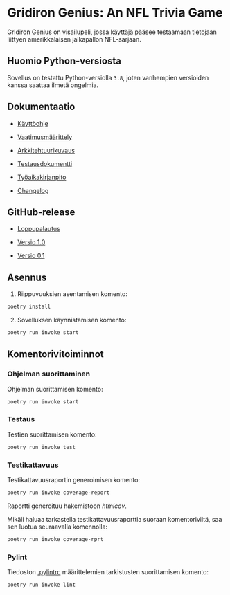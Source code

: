 # Gridiron Genius: An NFL Trivia Game

Gridiron Genius on visailupeli, jossa käyttäjä pääsee testaamaan tietojaan 
liittyen amerikkalaisen jalkapallon NFL-sarjaan.

## Huomio Python-versiosta

Sovellus on testattu Python-versiolla `3.8`, joten vanhempien versioiden kanssa saattaa ilmetä ongelmia.

## Dokumentaatio

- [Käyttöohje](./dokumentaatio/kayttoohje.md)

- [Vaatimusmäärittely](./dokumentaatio/vaatimusmaarittely.md)

- [Arkkitehtuurikuvaus](./dokumentaatio/arkkitehtuuri.md)

- [Testausdokumentti](./dokumentaatio/testaus.md)

- [Työaikakirjanpito](./dokumentaatio/tuntikirjanpito.md)

- [Changelog](./dokumentaatio/changelog.md)

## GitHub-release

- [Loppupalautus](https://github.com/danieldenial/ot-harjoitus/releases/tag/loppupalautus)

- [Versio 1.0](https://github.com/danieldenial/ot-harjoitus/releases/tag/viikko5)

- [Versio 0.1](https://github.com/danieldenial/ot-harjoitus/releases/tag/viikko6)

## Asennus

1. Riippuvuuksien asentamisen komento:

```bash
poetry install
```

2. Sovelluksen käynnistämisen komento:
```bash
poetry run invoke start
```

## Komentorivitoiminnot

### Ohjelman suorittaminen

Ohjelman suorittamisen komento:

```bash
poetry run invoke start
```

### Testaus

Testien suorittamisen komento:

```bash
poetry run invoke test
```

### Testikattavuus

Testikattavuusraportin generoimisen komento:

```bash
poetry run invoke coverage-report
```

Raportti generoituu hakemistoon _htmlcov_.

Mikäli haluaa tarkastella testikattavuusraporttia suoraan komentoriviltä, saa sen luotua seuraavalla komennolla:

```bash
poetry run invoke coverage-rprt
```

### Pylint

Tiedoston [.pylintrc](./.pylintrc) määrittelemien tarkistusten suorittamisen komento:

```bash
poetry run invoke lint
```
